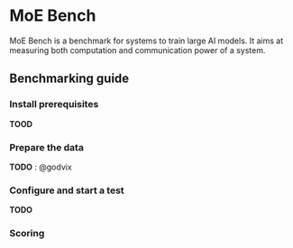 MoE Bench
===

MoE Bench is a benchmark for systems to train large AI models.
It aims at measuring both computation and communication power of a system.

## Benchmarking guide

### Install prerequisites

**TOOD**

### Prepare the data

**TODO** : @godvix

### Configure and start a test

**TODO**

### Scoring
